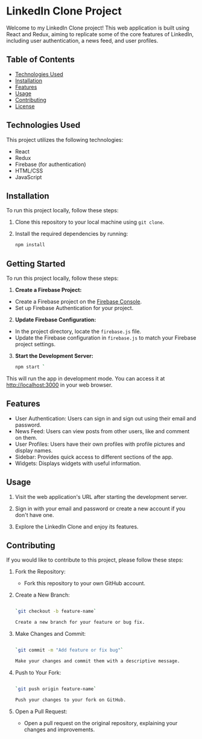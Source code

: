 # LinkedIn Clone Project

Welcome to my LinkedIn Clone project! This web application is built using React and Redux, aiming to replicate some of the core features of LinkedIn, including user authentication, a news feed, and user profiles.

## Table of Contents

- [Technologies Used](#technologies-used)
- [Installation](#installation)
- [Features](#features)
- [Usage](#usage)
- [Contributing](#contributing)
- [License](#license)

## Technologies Used

This project utilizes the following technologies:

- React
- Redux
- Firebase (for authentication)
- HTML/CSS
- JavaScript

## Installation

To run this project locally, follow these steps:

1. Clone this repository to your local machine using `git clone`.

2. Install the required dependencies by running:

   ```bash
   npm install

## Getting Started

To run this project locally, follow these steps:

1. **Create a Firebase Project:**
 - Create a Firebase project on the [Firebase Console](https://console.firebase.google.com/).
 - Set up Firebase Authentication for your project.

2. **Update Firebase Configuration:**
 - In the project directory, locate the `firebase.js` file.
 - Update the Firebase configuration in `firebase.js` to match your Firebase project settings.

3. **Start the Development Server:**
   ```bash
   npm start `

This will run the app in development mode. You can access it at [http://localhost:3000](http://localhost:3000/) in your web browser.

Features
--------

-   User Authentication: Users can sign in and sign out using their email and password.
-   News Feed: Users can view posts from other users, like and comment on them.
-   User Profiles: Users have their own profiles with profile pictures and display names.
-   Sidebar: Provides quick access to different sections of the app.
-   Widgets: Displays widgets with useful information.

Usage
-----

1.  Visit the web application's URL after starting the development server.

2.  Sign in with your email and password or create a new account if you don't have one.

3.  Explore the LinkedIn Clone and enjoy its features.

Contributing
------------

If you would like to contribute to this project, please follow these steps:

1.  Fork the Repository:

    -   Fork this repository to your own GitHub account.
2.  Create a New Branch:

    ```bash

    `git checkout -b feature-name`

    Create a new branch for your feature or bug fix.

3.  Make Changes and Commit:

    ```bash

    `git commit -m "Add feature or fix bug"`

    Make your changes and commit them with a descriptive message.

4.  Push to Your Fork:

    ```bash

    `git push origin feature-name`

    Push your changes to your fork on GitHub.

5.  Open a Pull Request:

    -   Open a pull request on the original repository, explaining your changes and improvements.
